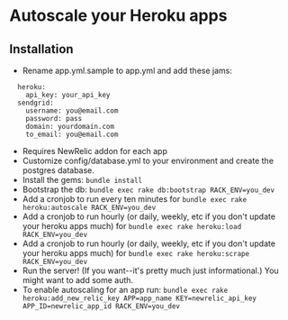 # Autoscale your Heroku apps #

## Installation ##

* Rename app.yml.sample to app.yml and add these jams:

```
  heroku:
    api_key: your_api_key
  sendgrid:
    username: you@email.com
    password: pass
    domain: yourdomain.com
    to_email: you@email.com
```

* Requires NewRelic addon for each app
* Customize config/database.yml to your environment and create the postgres database.
* Install the gems: ```bundle install```
* Bootstrap the db: ```bundle exec rake db:bootstrap RACK_ENV=you_dev```
* Add a cronjob to run every ten minutes for ```bundle exec rake heroku:autoscale RACK_ENV=you_dev```
* Add a cronjob to run hourly (or daily, weekly, etc if you don't update your heroku apps much) for ```bundle exec rake heroku:load RACK_ENV=you_dev```
* Add a cronjob to run hourly (or daily, weekly, etc if you don't update your heroku apps much) for ```bundle exec rake heroku:scrape RACK_ENV=you_dev```
* Run the server! (If you want--it's pretty much just informational.) You might want to add some auth.
* To enable autoscaling for an app run: ```bundle exec rake heroku:add_new_relic_key APP=app_name KEY=newrelic_api_key APP_ID=newrelic_app_id RACK_ENV=you_dev``` 